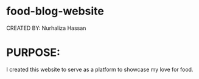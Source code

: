 # food-blog-website
CREATED BY: Nurhaliza Hassan

# PURPOSE:
I created this website to serve as a platform to showcase my love for food.
